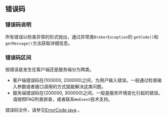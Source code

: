 ## 错误码
### 错误码说明

所有错误以检查异常的形式抛出，通过异常类`BrokerException`的 `getCode()`和`getMessage()`方法获取详细信息。  

### 错误码区间

按错误是发生在客户端还是服务端分为两类。

- 客户端错误码在(100000, 200000)之间，为用户输入错误。一般通过检查输入参数或者接口调用的方式就能解决这类问题。
- 服务端错误码在(200000, 300000)之间，一般是服务环境变化引起的错误。请按照FAQ列表排查，或者联系`WeEvent`技术支持。  

错误码文件，请参见[ErrorCode.java](https://github.com/WeBankFinTech/WeEvent/blob/master/weevent-client/src/main/java/com/webank/weevent/client/ErrorCode.java) 。

